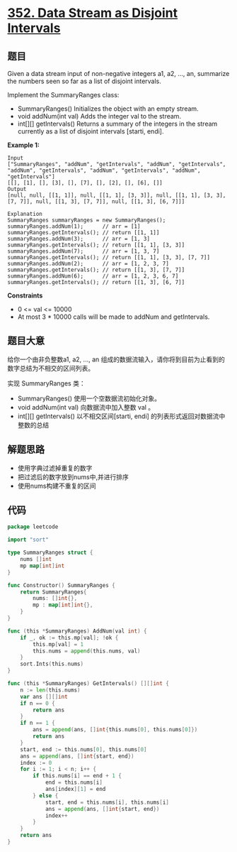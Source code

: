 # [352. Data Stream as Disjoint Intervals](https://leetcode.com/problems/data-stream-as-disjoint-intervals/)


## 题目

Given a data stream input of non-negative integers a1, a2, ..., an, summarize the numbers seen so far as a list of disjoint intervals.

Implement the SummaryRanges class:

   - SummaryRanges() Initializes the object with an empty stream.
   - void addNum(int val) Adds the integer val to the stream. 
   - int[][] getIntervals() Returns a summary of the integers in the stream currently as a list of disjoint intervals [starti, endi].

**Example 1:**

    Input
    ["SummaryRanges", "addNum", "getIntervals", "addNum", "getIntervals", "addNum", "getIntervals", "addNum", "getIntervals", "addNum", "getIntervals"]
    [[], [1], [], [3], [], [7], [], [2], [], [6], []]
    Output
    [null, null, [[1, 1]], null, [[1, 1], [3, 3]], null, [[1, 1], [3, 3], [7, 7]], null, [[1, 3], [7, 7]], null, [[1, 3], [6, 7]]]

    Explanation
    SummaryRanges summaryRanges = new SummaryRanges();
    summaryRanges.addNum(1);      // arr = [1]
    summaryRanges.getIntervals(); // return [[1, 1]]
    summaryRanges.addNum(3);      // arr = [1, 3]
    summaryRanges.getIntervals(); // return [[1, 1], [3, 3]]
    summaryRanges.addNum(7);      // arr = [1, 3, 7]
    summaryRanges.getIntervals(); // return [[1, 1], [3, 3], [7, 7]]
    summaryRanges.addNum(2);      // arr = [1, 2, 3, 7]
    summaryRanges.getIntervals(); // return [[1, 3], [7, 7]]
    summaryRanges.addNum(6);      // arr = [1, 2, 3, 6, 7]
    summaryRanges.getIntervals(); // return [[1, 3], [6, 7]]

**Constraints**

   - 0 <= val <= 10000
   - At most 3 * 10000 calls will be made to addNum and getIntervals.

## 题目大意

给你一个由非负整数a1, a2, ..., an 组成的数据流输入，请你将到目前为止看到的数字总结为不相交的区间列表。

实现 SummaryRanges 类：

   - SummaryRanges() 使用一个空数据流初始化对象。
   - void addNum(int val) 向数据流中加入整数 val 。
   - int[][] getIntervals() 以不相交区间[starti, endi] 的列表形式返回对数据流中整数的总结

## 解题思路

- 使用字典过滤掉重复的数字
- 把过滤后的数字放到nums中,并进行排序 
- 使用nums构建不重复的区间

## 代码

```go
package leetcode

import "sort"

type SummaryRanges struct {
    nums []int
    mp map[int]int
}

func Constructor() SummaryRanges {
    return SummaryRanges{
        nums: []int{},
        mp : map[int]int{},
    }
}

func (this *SummaryRanges) AddNum(val int) {
    if _, ok := this.mp[val]; !ok {
        this.mp[val] = 1
        this.nums = append(this.nums, val)
    }
    sort.Ints(this.nums)
}

func (this *SummaryRanges) GetIntervals() [][]int {
    n := len(this.nums)
    var ans [][]int
    if n == 0 {
        return ans
    }
    if n == 1 {
        ans = append(ans, []int{this.nums[0], this.nums[0]})
        return ans
    }
    start, end := this.nums[0], this.nums[0]
    ans = append(ans, []int{start, end})
    index := 0
    for i := 1; i < n; i++ {
        if this.nums[i] == end + 1 {
            end = this.nums[i]
            ans[index][1] = end
        } else {
            start, end = this.nums[i], this.nums[i]
            ans = append(ans, []int{start, end})
            index++
        }
    }
    return ans
}
```